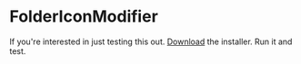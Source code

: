 # FolderIconModifier
If you're interested in just testing this out. [Download](https://github.com/TommyChums/FolderIconModifier/blob/master/Icon%20Changer.rar) the installer.
Run it and test.
